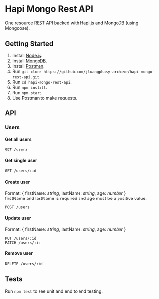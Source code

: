 # Hapi Mongo Rest API

One resource REST API backed with Hapi.js and MongoDB (using Mongoose).

## Getting Started

1. Install [Node.js](https://nodejs.org/en/).
2. Install [MongoDB](https://docs.mongodb.com/manual/installation/).
3. Install [Postman](https://www.getpostman.com).
4. Run `git clone https://github.com/jluangphasy-archive/hapi-mongo-rest-api.git`.
5. Run `cd hapi-mongo-rest-api`.
6. Run `npm install`.
7. Run `npm start`.
8. Use Postman to make requests.

## API

### Users

#### Get all users

```
GET /users
```

#### Get single user

```
GET /users/:id
```

#### Create user

Format: { firstName: *string*, lastName: *string*, age: *number* }  
firstName and lastName is required and age must be a positive value.

```
POST /users
```

#### Update user

Format: { firstName: *string*, lastName: *string*, age: *number* }

```
PUT /users/:id
PATCH /users/:id
```

#### Remove user

```
DELETE /users/:id
```

## Tests

Run `npm test` to see unit and end to end testing.
